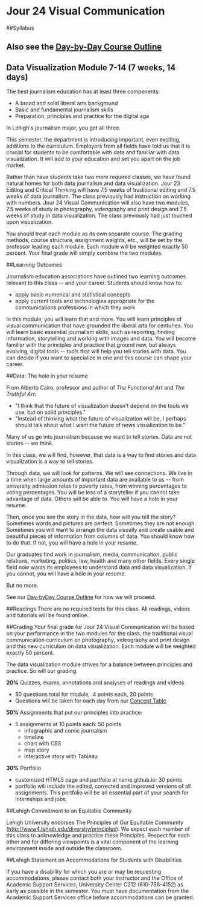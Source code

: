 # Jour 24 Visual Communication
##Syllabus

## Also see the [Day-by-Day Course Outline](https://github.com/jacklule/DataViz-Syllabus/blob/master/Daily%20Outline.md)

## Data Visualization Module 7-14 (7 weeks, 14 days)

The best journalism education has at least three components:
- A broad and solid liberal arts background
- Basic and fundamental journalism skills
- Preparation, principles and practice for the digital age

In Lehigh's journalism major, you get all three. 

This semester, the department is introducing important, even exciting, additions to the curriculum. Employers from all fields have told us that it is crucial for students to be comfortable with data and familiar with data visualization. It will add to your education and set you apart on the job market.

Rather than have students take two more required classes, we have found natural homes for both data journalism and data visualization. Jour 23 Editing and Critical Thinking will have 7.5 weeks of traditional editing and 7.5 weeks of data journalism. The class previously had instruction on working with numbers. Jour 24 Visual Communication will also have two modules, 7.5 weeks of study in photography, videography and print design and 7.5 weeks of study in data visualization. The class previously had just touched upon visualization.

You should treat each module as its own separate course. The grading methods, course structure, assignment weights, etc., will be set by the professor leading each module. Each module will be weighted exactly 50 percent. Your final grade will simply combine the two modules.

##Learning Outcomes

Journalism education associations have outlined two learning outcomes relevant to this class -- and your career. Students should know how to:

- apply basic numerical and statistical concepts
- apply current tools and technologies appropriate for the communications professions in which they work

In this module, you will learn that and more. You will learn principles of visual communication that have grounded the liberal arts for centuries. You will learn basic essential journalism skills, such as reporting, finding information, storytelling and working with images and data. You will become familiar with the principles and practice that ground new, but always evolving, digital tools -- tools that will help you tell stories with data. You can decide if you want to specialize in one and this course can shape your career.

##Data: The hole in your resume

From Alberto Cairo, professor and author of <i>The Functional Art</i> and <i>The Truthful Art</i>:
- "I think that the future of visualization doesn't depend on the tools we use, but on solid principles."
- "Instead of thinking what the future of visualization will be, I perhaps should talk about what I want the future of news visualization to be."

Many of us go into journalism because we want to tell stories. Data are not stories -- we think.

In this class, we will find, however, that data is a way to find stories and data visualization is a way to tell stories.

Through data, we will look for patterns. We will see connections. We live in a time when large amounts of important data are available to us -- from university admission rates to poverty rates, from winning percentages to voting percentages. You will be less of a storyteller if you cannot take advantage of data. Others will be able to. You will have a hole in your resume.  

Then, once you see the story in the data, how will you tell the story? Sometimes words and pictures are perfect. Sometimes they are not enough. Sometimes you will want to arrange the data visually and create usable and beautiful pieces of information from columns of data. You should know how to do that. If not, you will have a hole in your resume.

Our graduates find work in journalism, media, communication, public relations, marketing, politics, law, health and many other fields. Every single field now wants its employees to understand data and data visualization. If you cannot, you will have a hole in your resume.

But no more.

See our [Day-byDay Course Outline](https://github.com/jacklule/DataViz-Syllabus/blob/master/Daily%20Outline.md) for how we will proceed.

##Readings
There are no required texts for this class. All readings, videos and tutorials will be found online.

##Grading
Your final grade for Jour 24 Visual Communication will be based on your performance in the two modules for the class, the traditional visual communication curriculum on photography, videography and print design and this new curriculum on data visualization. Each module will be weighted exactly 50 percent.

The data visualization module strives for a balance between principles and practice. So will our grading.

**20%** Quizzes, exams, annotations and analyses of readings and videos
- 50 questions total for module, .4 points each, 20 points
- Questions will be taken for each day from our [Concept Table](https://github.com/jacklule/DataViz-Syllabus/blob/master/Concept%20Table%20Daily.md)

**50%** Assignments that put our principles into practice:
- 5 assignments at 10 points each: 50 points
  - infographic and comic journalism
  - timeline
  - chart with CSS
  - map story
  - interactive story with Tableau

**30%** Portfolio  
- customized HTML5 page and portfolio at name.github.io: 30 points
- portfolio will include the edited, corrected and improved versions of all assignments. This portfolio will be an essential part of your search for internships and jobs.

##Lehigh Commitment to an Equitable Community

Lehigh University endorses The Principles of Our Equitable Community (http://www4.lehigh.edu/diversity/principles). We expect each member of this class to acknowledge and practice these Principles. Respect for each other and for differing viewpoints is a vital component of the learning environment inside and outside the classroom. 

##Lehigh Statement on Accommodations for Students with Disabilities  

If you have a disability for which you are or may be requesting accommodations, please contact both your instructor and the Office of Academic Support Services, University Center C212 (610-758-4152) as early as possible in the semester.  You must have documentation from the Academic Support Services office before accommodations can be granted.

